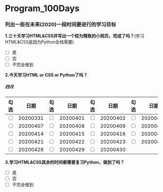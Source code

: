 # Program_100Days
### 列出一些在未来(2020)一段时间要进行的学习目标

**1.三十天学习HTML&CSS并写出一个较为精致的小网页，完成了吗？**(学习HTML&CSS是因为Python全栈需要)
 
- [ ] 是
- [ ] 否 
- [ ] 不完全做到

**2.今天学习HTML or CSS or Python了吗？**  

##### 四月
|勾选    | 日期    |   勾选    | 日期   |勾选    | 日期    |   勾选    | 日期 |勾选    | 日期    |   勾选    | 日期   |勾选    | 日期   
| ---     |  ---   | --- |---| ---     |  ---   | --- |---| ---     |  ---   | --- |---| ---     |  ---  
|<input type="checkbox">|20200331 |<input type="checkbox">  |20200401|<input type="checkbox">  |20200402|<input type="checkbox">  |20200403|<input type="checkbox">  |20200404| <input type="checkbox">  |20200405| <input type="checkbox">  |20200406
|<input type="checkbox">|20200407 |<input type="checkbox">  |20200408|<input type="checkbox">  |20200409|<input type="checkbox">  |20200410|<input type="checkbox">  |20200411| <input type="checkbox">  |20200412| <input type="checkbox">  |20200413
|<input type="checkbox">|20200414 |<input type="checkbox">  |20200415|<input type="checkbox">  |20200416|<input type="checkbox">  |20200417|<input type="checkbox">  |20200418| <input type="checkbox">  |20200419| <input type="checkbox">  |20200420
|<input type="checkbox">|20200421 |<input type="checkbox">  |20200422|<input type="checkbox">  |20200423|<input type="checkbox">  |20200424|<input type="checkbox">  |20200425| <input type="checkbox">  |20200426| <input type="checkbox">  |20200427
|<input type="checkbox">|20200428 |<input type="checkbox">  |20200429|<input type="checkbox">  |20200430


**3.学习HTML&CSS其余的时间都需要复习Python，做到了吗？**
- [ ] 是
- [ ] 否
- [ ] 不完全做到  